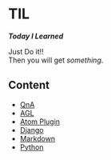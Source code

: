 # TIL
**_Today I Learned_**  

Just Do it!!  
Then you will get _something_.

## Content
+ [QnA](/QnA.md)
+ [AGL](/agl.md)
+ [Atom Plugin](/atom_plugin.md)
+ [Django](/django)
+ [Markdown](/markdown.md)
+ [Python](/python.md)
